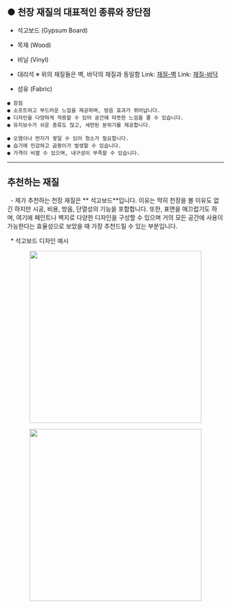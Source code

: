 ## ● 천장 재질의 대표적인 종류와 장단점

* 석고보드 (Gypsum Board)
* 목재 (Wood)
* 비닐 (Vinyl)
* 대리석
※ 위의 재질들은 벽, 바닥의 재질과 동일함
Link: <a href="https://github.com/kgw0513/House/issues/9#issue-2958676607" title="재질-벽">재질-벽</a>
Link: <a href="https://github.com/kgw0513/House/issues/10#issue-2958682358" title="재질-바닥">재질-바닥</a>

 * 섬유 (Fabric)
```
● 장점
● 소프트하고 부드러운 느낌을 제공하며, 방음 효과가 뛰어납니다.
● 디자인을 다양하게 적용할 수 있어 공간에 따뜻한 느낌을 줄 수 있습니다.
● 유지보수가 쉬운 종류도 많고, 세련된 분위기를 제공합니다.

● 오염이나 먼지가 쌓일 수 있어 청소가 필요합니다.
● 습기에 민감하고 곰팡이가 발생할 수 있습니다.
● 가격이 비쌀 수 있으며, 내구성이 부족할 수 있습니다.
```

- - -
## 추천하는 재질
&nbsp; - 제가 추천하는 천장 재질은 ** 석고보드**입니다. 이유는 딱히 천장을 볼 이유도 없긴 하지만 시공, 비용, 방음, 단열성의 기능을 포함합니다. 또한, 표면을 매끄럽기도 하며, 여기에 페인트나 벽지로 다양한 디자인을 구성할 수 있으며 거의 모든 공간에 사용이 가능한다는 효율성으로 보았을 때 가장 추천드릴 수 있는 부분입니다.

&nbsp; * 석고보드 디자인 예시
<p align="center"><img src="https://github.com/user-attachments/assets/802c6f39-52d3-4f65-9b6c-feede9872af5" width="400px" height="400px"></p>
<p align="center"><img src="https://github.com/user-attachments/assets/569fd1ad-3ab9-4758-bc42-fbff7e0eb79e" width="400px" height="400px"></p>
